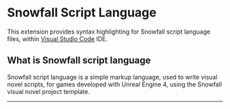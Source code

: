 # Snowfall Script Language

This extension provides syntax highlighting for Snowfall script language files, within [Visual Studio Code](https://code.visualstudio.com/) IDE.

## What is Snowfall script language

Snowfall script language is a simple markup language, used to write visual novel scripts, for games developed with Unreal Engine 4, using the Snowfall visual novel project template.

---
